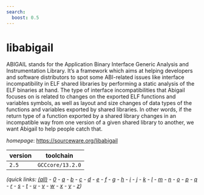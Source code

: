 ```yaml
---
search:
  boost: 0.5
---
```

# libabigail

ABIGAIL stands for the Application Binary Interface Generic Analysis and Instrumentation Library.  It’s a framework which aims at helping developers and software distributors to spot some ABI-related issues like interface incompatibility in ELF shared libraries by performing a static analysis of the ELF binaries at hand.  The type of interface incompatibilities that Abigail focuses on is related to changes on the exported ELF functions and variables symbols, as well as layout and size changes of data types of the functions and variables exported by shared libraries.  In other words, if the return type of a function exported by a shared library changes in an incompatible way from one version of a given shared library to another, we want Abigail to help people catch that.

*homepage*: <https://sourceware.org/libabigail>

version | toolchain
--------|----------
``2.5`` | ``GCCcore/13.2.0``


*(quick links: [(all)](../index.md) - [0](../0/index.md) - [a](../a/index.md) - [b](../b/index.md) - [c](../c/index.md) - [d](../d/index.md) - [e](../e/index.md) - [f](../f/index.md) - [g](../g/index.md) - [h](../h/index.md) - [i](../i/index.md) - [j](../j/index.md) - [k](../k/index.md) - [l](../l/index.md) - [m](../m/index.md) - [n](../n/index.md) - [o](../o/index.md) - [p](../p/index.md) - [q](../q/index.md) - [r](../r/index.md) - [s](../s/index.md) - [t](../t/index.md) - [u](../u/index.md) - [v](../v/index.md) - [w](../w/index.md) - [x](../x/index.md) - [y](../y/index.md) - [z](../z/index.md))*

